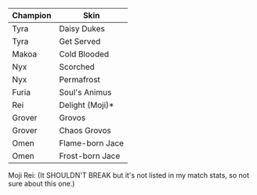 | Champion | Skin            |
|----------|-----------------|
| Tyra     | Daisy Dukes     |
| Tyra     | Get Served      |
| Makoa    | Cold Blooded    |
| Nyx      | Scorched        |
| Nyx      | Permafrost      |
| Furia    | Soul's Animus   |
| Rei      | Delight (Moji)* |
| Grover   | Grovos          |
| Grover   | Chaos Grovos    |
| Omen     | Flame-born Jace |
| Omen     | Frost-born Jace |

Moji Rei: (It SHOULDN'T BREAK but it's not listed in my match stats, so not sure about this one.)